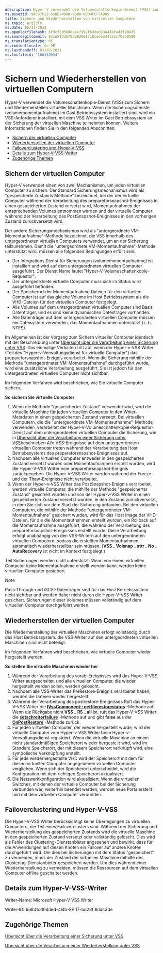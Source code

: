 ```yaml
---
description: Hyper-V verwendet die Volumeschattenkopie-Dienst (VSS) zum Sichern und Wiederherstellen virtueller Maschinen.
ms.assetid: 94C67F22-658D-49DD-9588-6BB4FCF7ADA9
title: Sichern und Wiederherstellen von virtuellen Computern
ms.topic: article
ms.date: 05/31/2018
ms.openlocfilehash: 6f9cf6d5b80a4c7392fb38e893a4fafad3f90435
ms.sourcegitcommit: 831e8f3db78ab820e1710cede244553c70e50500
ms.translationtype: MT
ms.contentlocale: de-DE
ms.lasthandoff: 01/07/2021
ms.locfileid: "106359054"
---
```

# <a name="backing-up-and-restoring-virtual-machines"></a>Sichern und Wiederherstellen von virtuellen Computern

Hyper-V verwendet die Volumeschattenkopie-Dienst (VSS) zum Sichern und Wiederherstellen virtueller Maschinen. Wenn die Sicherungsdienste (volumemomentaufnahme) im Gast Betriebssystem installiert sind, wird ein VSS-Anforderer installiert, mit dem VSS Writer im Gast Betriebssystem an der Sicherung der virtuellen Maschine teilnehmen können. Weitere Informationen finden Sie in den folgenden Abschnitten:

-   [Sichern der virtuellen Computer](#backing-up-the-virtual-machines)
-   [Wiederherstellen der virtuellen Computer](#restoring-the-virtual-machines)
-   [Failoverclustering und Hyper-V-VSS](#failover-clustering-and-hyper-v-vss)
-   [Details zum Hyper-V-VSS-Writer](#details-on-the-hyper-v-vss-writer)
-   [Zugehörige Themen](#related-topics)

## <a name="backing-up-the-virtual-machines"></a>Sichern der virtuellen Computer

Hyper-V verwendet einen von zwei Mechanismen, um jeden virtuellen Computer zu sichern. Der Standard Sicherungsmechanismus wird als "gespeicherte Zustands Methode" bezeichnet, bei der der virtuelle Computer während der Verarbeitung des prepareforsnapshot-Ereignisses in einen gespeicherten Zustand versetzt wird, Momentaufnahmen der entsprechenden Volumes entnommen werden und der virtuelle Computer während der Verarbeitung des PostSnapshot-Ereignisses in den vorherigen Zustand zurückversetzt wird.

Der andere Sicherungsmechanismus wird als "untergeordnete VM-Momentaufnahme"-Methode bezeichnet, die VSS innerhalb des untergeordneten virtuellen Computers verwendet, um an der Sicherung teilzunehmen. Damit die "untergeordnete VM-Momentaufnahme"-Methode unterstützt wird, müssen alle folgenden Bedingungen erfüllt sein:

-   Der Integrations Dienst für Sicherungen (volumemomentaufnahme) ist installiert und wird auf dem untergeordneten virtuellen Computer ausgeführt. Der Dienst Name lautet "Hyper-V-Volumeschattenkopie-Requestor".
-   Der untergeordnete virtuelle Computer muss sich im Status wird ausgeführt befinden.
-   Der Speicherort der Momentaufnahme Dateien für den virtuellen Computer ist auf das gleiche Volume im Host Betriebssystem als die VHD-Dateien für den virtuellen Computer festgelegt.
-   Alle Volumes auf dem untergeordneten virtuellen Computer sind Basis Datenträger, und es sind keine dynamischen Datenträger vorhanden.
-   Alle Datenträger auf dem untergeordneten virtuellen Computer müssen ein Dateisystem verwenden, das Momentaufnahmen unterstützt (z. b. NTFS).

Im Allgemeinen ist der Vorgang zum Sichern virtueller Computer identisch mit der Beschreibung unter [Übersicht über die Verarbeitung einer Sicherung unter VSS](/windows/desktop/VSS/overview-of-processing-a-backup-under-vss). Das einmalige Verhalten tritt auf, wenn der Hyper-v-VSS Writer (Teil des "Hyper-v-Verwaltungsdienst für virtuelle Computer") das prepareforsnapshot-Ereignis verarbeitet. Wenn die Sicherung mithilfe der Methode "untergeordneter VM-Momentaufnahme" durchgeführt wurde, wird eine zusätzliche Verarbeitung ausgeführt, Sie ist jedoch für den untergeordneten virtuellen Computer nicht sichtbar.

Im folgenden Verfahren wird beschrieben, wie Sie virtuelle Computer sichern.

**So sichern Sie virtuelle Computer**

1.  Wenn die Methode "gespeicherter Zustand" verwendet wird, wird die virtuelle Maschine für jeden virtuellen Computer in den Writer-Metadaten in einen gespeicherten Zustand versetzt. Bei virtuellen Computern, die die "untergeordnete VM-Momentaufnahme"-Methode verwenden, verarbeitet der Hyper-V-Volumeschattenkopie-Requestor-Dienst auf dem untergeordneten virtuellen Computer die Sicherung, wie in [Übersicht über die Verarbeitung einer Sicherung unter VSS](/windows/desktop/VSS/overview-of-processing-a-backup-under-vss)beschrieben Alle VSS-Ereignisse auf dem untergeordneten virtuellen Computer treten während der Verarbeitung des Host Betriebssystems des prepareforsnapshot-Ereignisses auf.
2.  Nachdem alle virtuellen Computer entweder in den gespeicherten Zustand versetzt wurden oder Momentaufnahmen erstellt wurden, wird die Hyper-V-VSS Writer vom prepareforsnapshot-Ereignis zurückgegeben. Die Hyper-V-VSS Writer werden während der Freeze-und der Thaw-Ereignisse nicht verarbeitet.
3.  Wenn der Hyper-v-VSS Writer das PostSnapshot-Ereignis verarbeitet, werden virtuelle Computer, die mithilfe der Methode "gespeicherter Zustand" gesichert wurden und von der Hyper-v-VSS Writer in einen gespeicherten Zustand versetzt wurden, in den Zustand zurückversetzt, in dem Sie sich vor dem Start der Sicherung befanden. Bei den virtuellen Computern, die mithilfe der Methode "untergeordneter VM-Momentaufnahme" gesichert wurden, wird für das Host Image der VHD-Dateien, für die die Momentaufnahmen erstellt wurden, ein Rollback auf die Momentaufnahme ausgeführt, die während der Verarbeitung des prepareforsnapshot-Ereignisses erstellt wurde. Diese Verarbeitung erfolgt unabhängig von den VSS-Writern auf den untergeordneten virtuellen Computern, sodass die erstellten Momentaufnahmen automatisch wiederherstellbar sein müssen. (**VSS \_ Volsnap \_ attr \_ No \_ AutoRecovery** ist nicht im Kontext festgelegt.)

Teil Sicherungen werden nicht unterstützt. Wenn von einem virtuellen Computer keine Momentaufnahme erstellt werden kann, werden keine virtuellen Computer gesichert.

> [!Note]  
> Pass-Through-und iSCSI-Datenträger sind für das Host Betriebssystem nicht sichtbar und werden daher nicht durch die Hyper-V-VSS Writer gesichert. Sicherungen dieser Volumes müssen vollständig auf dem virtuellen Computer durchgeführt werden.

 

## <a name="restoring-the-virtual-machines"></a>Wiederherstellen der virtuellen Computer

Die Wiederherstellung der virtuellen Maschinen erfolgt vollständig durch das Host Betriebssystem. die VSS-Writer auf den untergeordneten virtuellen Maschinen sind nicht beteiligt.

Im folgenden Verfahren wird beschrieben, wie virtuelle Computer wieder hergestellt werden.

**So stellen Sie virtuelle Maschinen wieder her**

1.  Während der Verarbeitung des vorab-Ereignisses wird das Hyper-V-VSS Writer ausgeschaltet, und alle virtuellen Computer, die wieder hergestellt werden sollen, werden gelöscht.
2.  Nachdem alle VSS-Writer das PreRestore-Ereignis verarbeitet haben, werden die Dateien wieder hergestellt.
3.  Während der Verarbeitung des postrestore-Ereignisses Ruft das Hyper-V-VSS Writer die [**IVssComponent:: getfilerestorestatus**](/windows/desktop/api/vswriter/nf-vswriter-ivsscomponent-getfilerestorestatus) -Methode auf. Wenn die Rückgabe nicht **VSS \_ RS \_ all** ist, ruft das Hyper-V-VSS Writer die [**setschreiterfailure**](/windows/desktop/api/vswriter/nf-vswriter-cvsswriter-setwriterfailure) -Methode auf und gibt **false** aus der [**OnPostRestore**](/windows/desktop/api/vswriter/nf-vswriter-cvsswriter-onpostrestore) -Methode zurück.
4.  Für jeden virtuellen Computer, der wieder hergestellt wurde, wird der virtuelle Computer vom Hyper-v-VSS Writer beim Hyper-v-Verwaltungsdienst registriert. Wenn die virtuelle Maschine an einem nicht standardmäßigen Speicherort wieder hergestellt wird, wird im Standard Speicherort, der mit diesem Speicherort verknüpft wird, eine symbolische Verknüpfung erstellt.
5.  Für jede wiederhergestellte VHD wird der Speicherort mit dem für diesen virtuellen Computer angegebenen virtuellen Computer verglichen. Wenn sich der Speicherort unterscheidet, wird die Konfiguration mit dem richtigen Speicherort aktualisiert.
6.  Die Netzwerkkonfiguration wird aktualisiert. Wenn die virtuellen Switches, mit denen der virtuelle Computer bei der Sicherung verbunden war, weiterhin beendet werden, werden neue Ports erstellt und mit dem virtuellen Computer verbunden.

## <a name="failover-clustering-and-hyper-v-vss"></a>Failoverclustering und Hyper-V-VSS

Die Hyper-V-VSS Writer berücksichtigt keine Überlegungen zu virtuellen Computern, die Teil eines Failoverclusters sind. Während der Sicherung und Wiederherstellung des gespeicherten Zustands wird die virtuelle Maschine in den gespeicherten Zustand versetzt oder vollständig gelöscht. Dies wird als Fehler des Clustering-Dienstanbieter angesehen und bewirkt, dass für die Anwendungen auf diesen Knoten ein Failover auf andere Knoten durchgeführt wird. Um dies bei Sicherungen mit dem Status "gespeichert" zu vermeiden, muss der Zustand der virtuellen Maschine mithilfe des Clustering-Dienstanbieter gespeichert werden. Um dies während einer Wiederherstellung zu vermeiden, müssen die Ressourcen auf dem virtuellen Computer offline geschaltet werden.

## <a name="details-on-the-hyper-v-vss-writer"></a>Details zum Hyper-V-VSS-Writer

Writer-Name: Microsoft Hyper-V VSS Writer

Writer-ID: 66841cd04ded-4l4b-8F 17-bd23f 8ddc3de

## <a name="related-topics"></a>Zugehörige Themen

<dl> <dt>

[Übersicht über die Verarbeitung einer Sicherung unter VSS](/windows/desktop/VSS/overview-of-processing-a-backup-under-vss)
</dt> <dt>

[Übersicht über die Verarbeitung einer Wiederherstellung unter VSS](/windows/desktop/VSS/overview-of-processing-a-restore-under-vss)
</dt> </dl>

 

 
